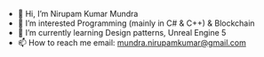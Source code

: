 - 👋 Hi, I’m Nirupam Kumar Mundra
- 👀 I’m interested Programming (mainly in C# & C++) & Blockchain
- 🌱 I’m currently learning Design patterns, Unreal Engine 5
- 📫 How to reach me email: mundra.nirupamkumar@gmail.com

<!---
nirupamkumar/nirupamkumar is a ✨ special ✨ repository because its `README.md` (this file) appears on your GitHub profile.
You can click the Preview link to take a look at your changes.
--->
